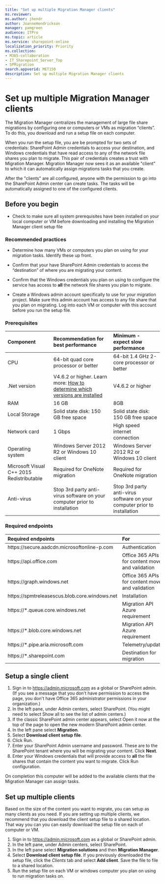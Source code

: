 ```yaml
---
title: "Set up multiple Migration Manager clients"
ms.reviewer: 
ms.author: jhendr
author: JoanneHendrickson
manager: pamgreen
audience: ITPro
ms.topic: article
ms.service: sharepoint-online
localization_priority: Priority
ms.collection: 
- M365-collaboration
- IT_Sharepoint_Server_Top
- SPMigration
search.appverid: MET150
description: Set up multiple Migration Manager clients
---
```


# Set up multiple Migration Manager clients

The Migration Manager centralizes the management of large file share migrations by configuring one or computers or VMs as migration “clients”.  To do this, you download and run a setup file on each computer.  

When you run the setup file, you are be prompted for two sets of credentials: SharePoint Admin credentials to access your destination, and Windows credentials that have read access to any of the network file shares you plan to migrate. This pair of credentials creates a trust with Migration Manager.  Migration Manager now sees it as an available "client" to which it can automatically assign migrations tasks that you create.

After the "clients" are all configured, anyone with the permission to go into the SharePoint Admin center can create tasks.  The tasks will be automatically assigned to one of the configured clients. 


## Before you begin

- Check to make sure all system prerequisites have been installed on your local computer or VM before downloading and installing the Migration Manager client setup file


### Recommended practices

- Determine how many VMs or computers you plan on using for your migration tasks. Identify these up front.

- Confirm that your have SharePoint Admin credentials to access the “destination” of where you are migrating your content.

- Confirm that the Windows credentials you plan on using to configure the service has access to **all** the network file shares you plan to migrate.  

- Create a Windows admin account specifically to use for your migration project. Make sure this admin account has access to any file share that you plan on migrating. Log into each VM or computer with this account before you run the setup file.



 


### Prerequisites
|**Component**|**Recommendation for best performance**|**Minimum - expect slow performance**|
|:-----|:------|:-----|
|CPU|64-bit quad core processor or better|64-bit 1.4 GHz 2-core processor or better|
|.Net version|V4.6.2 or higher. Learn more: [How to determine which versions are installed](https://docs.microsoft.com/en-us/dotnet/framework/migration-guide/how-to-determine-which-versions-are-installed)|V4.6.2 or higher|
|RAM|16 GB|8GB|
|Local Storage|Solid state disk: 150 GB free space|Solid state disk: 150 GB free space|
|Network card|1 Gbps|High speed internet connection|
|Operating system|Windows Server 2012 R2 or Windows 10 client|Windows Server 2012 R2 or Windows 10 client|
|Microsoft Visual C++ 2015 Redistributable|Required for OneNote migration|Required for OneNote migration|
|Anti-virus|Stop 3rd party anti-virus software on your computer prior to installation|Stop 3rd party anti-virus software on your computer prior to installation|</br>

### Required endpoints

|**Required endpoints**|**For**|
|:-----|:-----|
|https://secure.<spam><spam>aadcdn.microsoftonline-p<spam><spam>.com|Authentication|
|https://<spam><spam>api.office<spam><spam>.com|Office 365 APIs for content move and validation|
|https://<spam><spam>graph.windows<spam><spam>.net|Office 365 APIs for content move and validation|
|https://<spam><spam>spmtreleasescus.blob.core.windows<spam><spam>.net|Installation|
|https://*<spam><spam>.queue.core.windows<spam><spam>.net|Migration API Azure requirement|
|https://*.<spam><spam>blob.core.windows<spam><spam>.net|Migration API Azure requirement|
|https://*.<spam><spam>pipe.aria.microsoft<spam><spam>.com|Telemetry/update|
|https://*.<spam><spam>sharepoint<spam><spam>.com|Destination for migration|


## Setup a single client

1. Sign in to https://admin.microsoft.com as a global or SharePoint admin. (If you see a message that you don't have permission to access the page, you don't have Office 365 administrator permissions in your organization.)
2. In the left pane, under Admin centers, select SharePoint. (You might need to select Show all to see the list of admin centers.)
3. If the classic SharePoint admin center appears, select Open it now at the top of the page to open the new modern SharePoint admin center.
4. In the left pane select **Migration**.
5. Select **Download client setup file**.  
6. Click Run.
7. Enter your SharePoint Admin username and password.  These are to the SharePoint tenant where you will be migrating your content. Click **Next**.
8. Enter your Windows credentials that will provide access to **all** the file shares that contain the content you want to migrate.  Click Run configuration. 

On completion this computer will be added to the available clients that the Migration Manager can assign tasks.




## Set up multiple clients

Based on the size of the content you want to migrate, you can setup as many clients as you need. If you are setting up multiple clients, we recommend that you download the client setup file to a shared location. That way you can you can easily download the setup file on each of computer or VM.  

1. Sign in to https://admin.microsoft.com as a global or SharePoint admin.
2. In the left pane, under Admin centers, select SharePoint.
3. In the left pane select **Migration solutions** and then **Migration Manager**.
4. Select **Download client setup file**.  If you previously downloaded the setup file, click the *Clients* tab and select **Add client**.  Save the file to file to a shared location.
5. Run the setup file on each VM or windows computer you plan on using to run migration tasks on.




